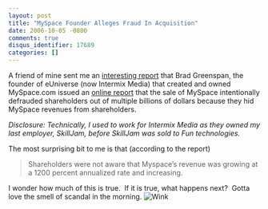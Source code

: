 ```yaml
---
layout: post
title: "MySpace Founder Alleges Fraud In Acquisition"
date: 2006-10-05 -0800
comments: true
disqus_identifier: 17689
categories: []
---
```

A friend of mine sent me an [interesting
report](http://home.businesswire.com/portal/site/google/index.jsp?ndmViewId=news_view&newsId=20061005005653&newsLang=en "Report")
that Brad Greenspan, the founder of eUniverse (now Intermix Media) that
created and owned MySpace.com issued an [online
report](http://freemyspace.com/Free_Myspace_Report.htm "The Myspace report")
that the sale of MySpace intentionally defrauded shareholders out of
multiple billions of dollars because they hid MySpace revenues from
shareholders.

*Disclosure: Technically, I used to work for Intermix Media as they
owned my last employer, SkillJam, before SkillJam was sold to Fun
technologies.*

The most surprising bit to me is that (according to the report)

> Shareholders were not aware that Myspace’s revenue was growing at a
> 1200 percent annualized rate and increasing.

I wonder how much of this is true.  If it is true, what happens next? 
Gotta love the smell of scandal in the morning.
![Wink](http://haacked.com/Images/emotions/smiley-wink.gif)

